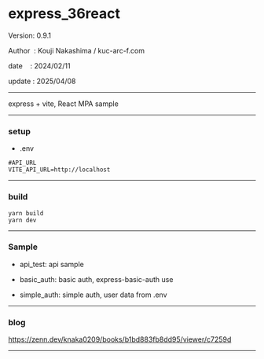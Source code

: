 ﻿# express_36react

 Version: 0.9.1

 Author  : Kouji Nakashima / kuc-arc-f.com

 date    : 2024/02/11

 update : 2025/04/08   

***

express + vite, React MPA sample

***
### setup

* .env
```
#API_URL
VITE_API_URL=http://localhost
```

***
### build

```
yarn build
yarn dev
```


***
### Sample

* api_test: api sample

* basic_auth: basic auth,  express-basic-auth use

* simple_auth: simple auth, user data from .env 

***
### blog

https://zenn.dev/knaka0209/books/b1bd883fb8dd95/viewer/c7259d

***

